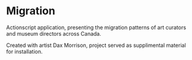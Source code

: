 # Migration

Actionscript application, presenting the migration patterns of art curators and museum directors across Canada.

Created with artist Dax Morrison, project served as supplimental material for installation.

